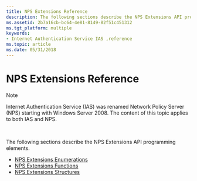 ```yaml
---
title: NPS Extensions Reference
description: The following sections describe the NPS Extensions API programming elements.
ms.assetid: 2b7a16cb-bc64-4e81-8149-82f51c451312
ms.tgt_platform: multiple
keywords:
- Internet Authentication Service IAS ,reference
ms.topic: article
ms.date: 05/31/2018
---
```


# NPS Extensions Reference

> [!Note]  
> Internet Authentication Service (IAS) was renamed Network Policy Server (NPS) starting with Windows Server 2008. The content of this topic applies to both IAS and NPS.

 

The following sections describe the NPS Extensions API programming elements.

-   [NPS Extensions Enumerations](https://docs.microsoft.com/windows/desktop/Nps/ias-internet-authentication-service-enumerations)
-   [NPS Extensions Functions](https://docs.microsoft.com/windows/desktop/Nps/ias-internet-authentication-service-functions)
-   [NPS Extensions Structures](https://docs.microsoft.com/windows/desktop/Nps/ias-internet-authentication-service-structures)

 

 




